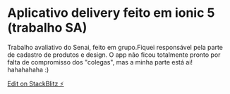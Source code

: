 # Aplicativo delivery feito em ionic 5 (trabalho SA)

Trabalho avaliativo do Senai, feito em grupo.Fiquei responsável pela parte de cadastro de produtos e design.
O app não ficou totalmente pronto por falta de compromisso dos "colegas", mas a minha parte está ai! hahahahaha :)

[Edit on StackBlitz ⚡️](https://stackblitz.com/edit/ionic-5-angular-10-start-template-l4q8qb)
